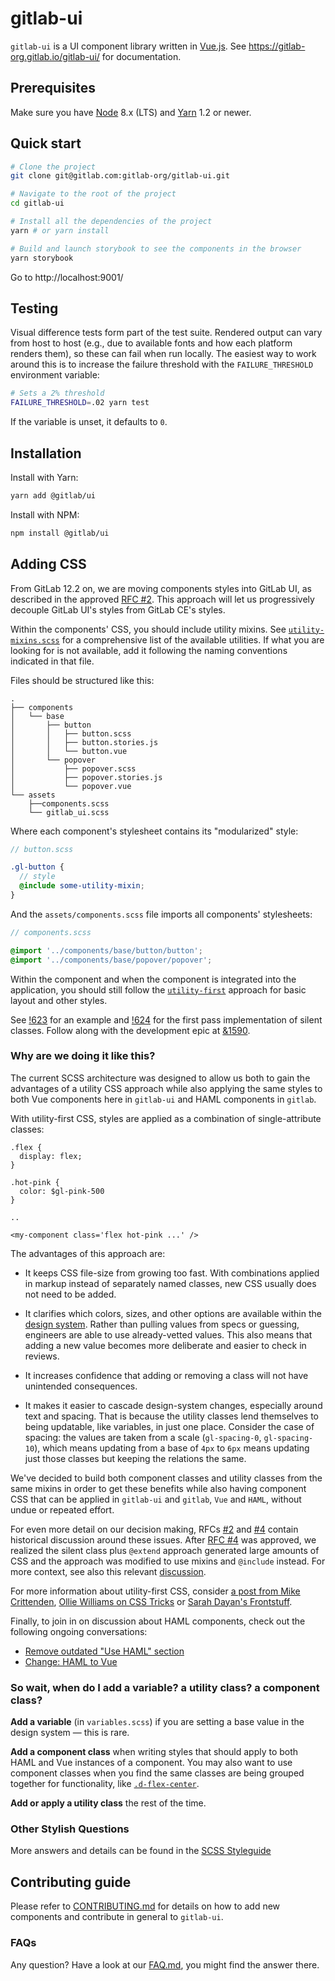 # gitlab-ui

`gitlab-ui` is a UI component library written in [Vue.js](https://vuejs.org).
See https://gitlab-org.gitlab.io/gitlab-ui/ for documentation.

## Prerequisites

Make sure you have [Node](https://nodejs.org/en/) 8.x (LTS) and [Yarn](https://yarnpkg.com/) 1.2 or newer.

## Quick start

```sh
# Clone the project
git clone git@gitlab.com:gitlab-org/gitlab-ui.git

# Navigate to the root of the project
cd gitlab-ui

# Install all the dependencies of the project
yarn # or yarn install

# Build and launch storybook to see the components in the browser
yarn storybook
```

Go to http://localhost:9001/

## Testing

Visual difference tests form part of the test suite. Rendered output can vary
from host to host (e.g., due to available fonts and how each platform renders
them), so these can fail when run locally. The easiest way to work around this
is to increase the failure threshold with the `FAILURE_THRESHOLD` environment
variable:

```sh
# Sets a 2% threshold
FAILURE_THRESHOLD=.02 yarn test
```

If the variable is unset, it defaults to `0`.

## Installation

Install with Yarn:

```sh
yarn add @gitlab/ui
```

Install with NPM:

```sh
npm install @gitlab/ui
```

## Adding CSS

From GitLab 12.2 on, we are moving components styles into GitLab UI, as
described in the approved [RFC #2](https://gitlab.com/gitlab-org/frontend/rfcs/issues/2).
This approach will let us progressively decouple GitLab UI's styles from
GitLab CE's styles.

Within the components' CSS, you should include utility mixins. See
[`utility-mixins.scss`](https://gitlab.com/gitlab-org/gitlab-ui/blob/master/scss/utility-mixins.scss)
for a comprehensive list of the available utilities. If what you are
looking for is not available, add it following the naming conventions
indicated in that file.

Files should be structured like this:

```plaintext
.
├── components
│   └── base
│       ├── button
│       │   ├── button.scss
│       │   ├── button.stories.js
│       │   └── button.vue
│       └── popover
│           ├── popover.scss
│           ├── popover.stories.js
│           └── popover.vue
└── assets
    ├──components.scss
    └── gitlab_ui.scss
```

Where each component's stylesheet contains its "modularized" style:

```scss
// button.scss

.gl-button {
  // style
  @include some-utility-mixin;
}
```

And the `assets/components.scss` file imports all components' stylesheets:

```scss
// components.scss

@import '../components/base/button/button';
@import '../components/base/popover/popover';
```

Within the component and when the component is integrated
into the application, you should still follow the
[`utility-first`](https://docs.gitlab.com/ce/development/fe_guide/style_guide_scss.html#utility-classes)
approach for basic layout and other styles.

See [!623](https://gitlab.com/gitlab-org/gitlab-ui/merge_requests/623)
for an example and [!624](https://gitlab.com/gitlab-org/gitlab-ui/merge_requests/624)
for the first pass implementation of silent classes. Follow along with the development
epic at [&1590](https://gitlab.com/groups/gitlab-org/-/epics/1590).

### Why are we doing it like this?

The current SCSS architecture was designed to allow us both to gain the advantages of a utility CSS approach while also applying the same styles to both Vue components here in `gitlab-ui` and HAML components in `gitlab`.

With utility-first CSS, styles are applied as a combination of single-attribute classes:

```
.flex {
  display: flex;
}

.hot-pink {
  color: $gl-pink-500
}

..

<my-component class='flex hot-pink ...' />

```

The advantages of this approach are:

- It keeps CSS file-size from growing too fast. With combinations applied in markup instead of separately named classes, new CSS usually does not need to be added.

- It clarifies which colors, sizes, and other options are available within the [design system](https://design.gitlab.com/). Rather than pulling values from specs or guessing, engineers are able to use already-vetted values. This also means that adding a new value becomes more deliberate and easier to check in reviews.

- It increases confidence that adding or removing a class will not have unintended consequences.

- It makes it easier to cascade design-system changes, especially around text and spacing. That is because the utility classes lend themselves to being updatable, like variables, in just one place. Consider the case of spacing: the values are taken from a scale (`gl-spacing-0`, `gl-spacing-10`), which means updating from a base of `4px` to `6px` means updating just those classes but keeping the relations the same.

We've decided to build both component classes and utility classes from the same mixins in order to get these benefits while also having component CSS that can be applied in `gitlab-ui` and `gitlab`, `Vue` and `HAML`, without undue or repeated effort.

For even more detail on our decision making, RFCs [#2](https://gitlab.com/gitlab-org/frontend/rfcs/issues/2) and [#4](https://gitlab.com/gitlab-org/frontend/rfcs/issues/4) contain historical discussion around these issues. After [RFC #4](https://gitlab.com/gitlab-org/frontend/rfcs/issues/4) was approved, we realized the silent class plus `@extend` approach generated large amounts of CSS and the approach was modified to use mixins and `@include` instead. For more context, see also this relevant [discussion](https://gitlab.com/gitlab-org/gitlab-ui/merge_requests/623#note_192269009).

For more information about utility-first CSS, consider [a post from Mike Crittenden](https://critter.blog/2018/06/08/in-defense-of-functional-css/), [Ollie Williams on CSS Tricks](https://css-tricks.com/growing-popularity-atomic-css/) or [Sarah Dayan's Frontstuff](https://frontstuff.io/in-defense-of-utility-first-css).

Finally, to join in on discussion about HAML components, check out the following ongoing conversations:

* [Remove outdated "Use HAML" section](https://gitlab.com/gitlab-com/www-gitlab-com/merge_requests/18894#note_212454769)
* [Change: HAML to Vue](https://gitlab.com/gitlab-org/frontend/rfcs/issues/14)


###  So wait, when do I add a variable? a utility class? a component class?

**Add a variable** (in `variables.scss`) if you are setting a base value in the design system — this is rare.

**Add a component class** when writing styles that should apply to both HAML and Vue instances of a component. You may also want to use component classes when you find the same classes are being grouped together for functionality, like [`.d-flex-center`](https://gitlab.com/gitlab-org/gitlab/blob/900083d89cd6af391d26ab7922b3f64fa2839bef/app/assets/stylesheets/framework/common.scss#L425).

**Add or apply a utility class** the rest of the time.

### Other Stylish Questions

More answers and details can be found in the [SCSS Styleguide](https://docs.gitlab.com/ee/development/fe_guide/style_guide_scss.html)

## Contributing guide

Please refer to [CONTRIBUTING.md](CONTRIBUTING.md) for details on how to add new components and contribute in general to `gitlab-ui`.

### FAQs

Any question? Have a look at our [FAQ.md](FAQ.md), you might find the answer there.
